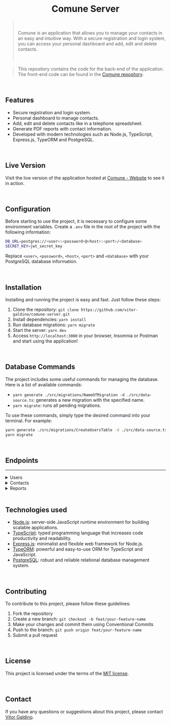 <h1 align="center">Comune Server</h1>

<blockquote>
    <br>
        <p>Comune is an application that allows you to manage your contacts in an easy and intuitive way. With a secure registration and login system, you can access your personal dashboard and add, edit and delete contacts.</p>
    <br>
</blockquote>

<blockquote>
    
This repository contains the code for the back-end of the application. The front-end code can be found in the [Comune repository](https://github.com/vitor-galdino/comune-app).
    
</blockquote>

<br>

<h2>Features</h2>

- Secure registration and login system.
- Personal dashboard to manage contacts.
- Add, edit and delete contacts like in a telephone spreadsheet.
- Generate PDF reports with contact information.
- Developed with modern technologies such as Node.js, TypeScript, Express.js, TypeORM and PostgreSQL.

<br>

<h2>Live Version</h2>

Visit the live version of the application hosted at [Comune - Website](https://comune.vercel.app/) to see it in action.

<br>

<h2>Configuration</h2>

Before starting to use the project, it is necessary to configure some environment variables. Create a `.env` file in the root of the project with the following information:

~~~bash
DB_URL=postgres://<user>:<password>@<host>:<port>/<database>
SECRET_KEY=jwt_secret_key
~~~

Replace `<user>`, `<password>`, `<host>`, `<port>` and `<database>` with your PostgreSQL database information.

<br>

<h2>Installation</h2>

Installing and running the project is easy and fast. Just follow these steps:

1. Clone the repository: `git clone https://github.com/vitor-galdino/comune-server.git`
2. Install dependencies: `yarn install`
3. Run database migrations: `yarn migrate`
4. Start the server: `yarn dev`
5. Access `http://localhost:3000` in your browser, Insomnia or Postman and start using the application!

<br>

<h2>Database Commands</h2>

The project includes some useful commands for managing the database. Here is a list of available commands:

- `yarn generate ./src/migrations/NameOfMigration -d ./src/data-source.ts`: generates a new migration with the specified name.
- `yarn migrate`: runs all pending migrations.

To use these commands, simply type the desired command into your terminal. For example:

~~~bash
yarn generate ./src/migrations/CreateUsersTable -d ./src/data-source.ts
yarn migrate
~~~

<br>

<h2>Endpoints</h2>

---

<details> 
    <summary>Users</summary>

<br>

The User object is defined as:

| Field      | Type   | Description                                     |
| -----------|--------|-------------------------------------------------|
| id         | number        | Unique identifier of the user.           |
| fullName   | string        | The user’s name.                         |
| email      | string        | The user’s email.                        |
| password   | string        | The user’s access password.              |
| phone      | string        | The user’s phone number.                 |
| createdAt  | string (date) | The date the user was created.           |

### Endpoints

| Method   | Route      | Description                             |
|----------|------------|-----------------------------------------|
| POST     | /login     | Access to the application.              |
| POST     | /users     | Creation of a user.                     |
| GET      | /users     | Lists the user.                         |
| PATCH    | /users     | Updates the user’s data.
| DELETE   | /users     | Deletes the user.


<br>

---

<br>

### 1.1. Login

### `/login`

### Request Example:
```
POST /login
Authorization: None
Content-type: application/json
```

### Request Body:
```json
{
    "email": "example@mail.com",
    "password": "123456"
}
```

### Response Example:
```
200 OK
```

```json
{
	"token": "eyJhbGciOiJIUzI1NiIsInR5c..."
}
```

<br>

---

<br>

### 1.2. User Creation

### `/users`

### Request Example:
```
POST /users
Authorization: None
Content-type: application/json
```

### Request Body:
```json
{
  "fullName": "example name",
  "email": "example@mail.com",
  "password": "123456",
  "phone": "11999999999"
}
```

### Response Example:
```
201 Created
```

```json
{
	"id": 1,
	"fullName": "example name",
	"email": "example@mail.com",
	"phone": "11999999999",
	"createdAt": "2023-06-04"
}
```

<br>

---

<br>

### 1.3. List User

### `/users`

### Request Example:
```
GET /users
Authorization: Bearer Token
Content-type: application/json
```

### Response Example:
```
200 OK
```
```json
{
	"id": 1,
	"fullName": "example name",
	"email": "example@mail.com",
	"phone": "11999999999",
	"createdAt": "2023-06-04",
	"contacts": [
		{
			"id": 1,
			"fullName": "contact example",
			"email": "contact@mail.com",
			"phone": "41999999999",
			"createdAt": "2023-06-04"
		},
	]
}
```

<br>

---

<br>

### 1.4. Update User

### `/users`

### Request Example:
```
PATCH /users
Authorization: Bearer Token
Content-type: application/json
```

### Request Body (Optional Fields):
```json
{
  "fullName": "example name updated",
  "email": "example.updated@mail.com",
  "password": "1234",
  "phone": "1188888888"
}
```

### Response Example:
```
200 OK
```

```json
{
	"id": 1,
	"fullName": "example name updated",
	"email": "example.updated@mail.com",
	"phone": "1188888888",
	"createdAt": "2023-06-04"
}
```

<br>

---

<br>

### 1.5. Delete User

### `/users`

### Request Example:
```
DELETE /users
Authorization: Bearer Token
Content-type: application/json
```

### Response Example:
```
204 No Content
```

<br>

---

<br>

</details>

<details> 
    <summary>Contacts</summary>

<br>

The Contact object is defined as:

| Field      | Type   | Description                                     |
| -----------|--------|-------------------------------------------------|
| id         | number        | Unique identifier of the user.           |
| fullName   | string        | The contact name.                        |
| email      | string        | The contact email.                       |
| phone      | string        | The contact phone number.                |
| createdAt  | string (date) | The date the contact was created.        |

### Endpoints

| Method   | Route      | Description                             |
|----------|------------|-----------------------------------------|
| POST     | /users/contacts              | Create contact.                |
| GET      | /users/contacts              | List all user contacts.        |
| GET      | /users/contacts/:contact_id  | Lists a contact using its ID as a parameter. |
| PATCH    | /users/contacts/:contact_id  | Update the contact data using its ID as a parameter.
| DELETE   | /users/contacts/:contact_id  | Delete the contact using its ID as a parameter.


<br>

---

<br>

### 1.1. Create Contact

### `/users/contacts`

### Request Example:
```
POST /users/contacts
Authorization: Bearer Token
Content-type: application/json
```

### Request Body:
```json
{
  "fullName": "example contact name",
  "email": "example@mail.com",
  "phone": "11999999999"
}
```

### Response Example:
```
201 Created
```

```json
{
	"id": 1,
	"fullName": "example contact name",
	"email": "example@mail.com",
	"phone": "11999999999",
	"createdAt": "2023-06-04"
}
```

<br>

---

<br>

### 1.2. List Contact

### `/users/contacts`

### Request Example:
```
GET /users/contacts
Authorization: Bearer Token
Content-type: application/json
```

### Response Example:
```
200 OK
```
```json
[
	{
		"id": 3,
		"fullName": "newcontact",
		"email": "newcontact@mail.com",
		"phone": "+55222341231",
		"createdAt": "2023-05-27"
	},
	{
		"id": 4,
		"fullName": "example",
		"email": "example@example.com",
		"phone": "123-456-7890",
		"createdAt": "2023-05-27"
	}
]
```

<br>

---

<br>

### 1.3. List Contact By ID

### `/users/contacts/:contact_id`

### Request Example:
```
GET /users/contacts/:contact_id
Authorization: Bearer Token
Content-type: application/json
```

### Parâmetros da Requisição:
| Parameter   | Type        | Description                             |
|-------------|-------------|---------------------------------------|
| contact_id  | string      | Unique identifier of the contact (Contact) |

### Response Example:
```
200 OK
```
```json
{
	"id": 4,
	"fullName": "example",
	"email": "example@example.com",
	"phone": "123-456-7890",
	"createdAt": "2023-05-27"
}
```

<br>

---

<br>

### 1.4. Update Contact By ID

### `/users/contacts/:contact_id`

### Request Example:
```
PATCH /users/contacts/:contact_id
Authorization: Bearer Token
Content-type: application/json
```

### Parâmetros da Requisição:
| Parameter   | Type        | Description                             |
|-------------|-------------|---------------------------------------|
| contact_id  | string      | Unique identifier of the contact (Contact) |

### Request Body (Optional Fields):
```json
{
	"fullName": "example name updated",
	"email": "example.updated@mail.com",
	"phone": "11999999999",
}
```

### Response Example:
```
200 OK
```

```json
{
	"id": 4,
	"fullName": "example name updated",
	"email": "example.updated@mail.com",
	"phone": "1188888888",
	"createdAt": "2023-06-04"
}
```

<br>

---

<br>

### 1.5. Delete Contact By ID

### `/users/contacts/:contact_id`

### Request Example:
```
DELETE /users/contacts/:contact_id
Authorization: Bearer Token
Content-type: application/json
```

### Parâmetros da Requisição:
| Parameter   | Type        | Description                             |
|-------------|-------------|---------------------------------------|
| contact_id  | string      | Unique identifier of the contact (Contact) |

### Response Example:
```
204 No Content
```

<br>

---

<br>

</details>

<details> 
    <summary>Reports</summary>

### 1.1. User Report

### `/reports`

### Request Example:
```
GET /reports
Authorization: Bearer Token
Content-type: application/pdf
```

### Response Example:
```
200 OK
```
```
Content-Type: application/pdf
Content-Disposition: attachment; filename=relatorio_DD-MM-YYYY.pdf
```

<br>

---

<br>

</details>

<br>

<h2>Technologies used</h2>

- [Node.js](https://nodejs.org/): server-side JavaScript runtime environment for building scalable applications.
- [TypeScript](https://www.typescriptlang.org/): typed programming language that increases code productivity and readability.
- [Express.js](https://expressjs.com/): minimalist and flexible web framework for Node.js.
- [TypeORM](https://typeorm.io/): powerful and easy-to-use ORM for TypeScript and JavaScript.
- [PostgreSQL](https://www.postgresql.org/): robust and reliable relational database management system.

<br>

<h2>Contributing</h2>

To contribute to this project, please follow these guidelines:

1. Fork the repository
2. Create a new branch: `git checkout -b feat/your-feature-name`
3. Make your changes and commit them using Conventional Commits
4. Push to the branch: `git push origin feat/your-feature-name`
5. Submit a pull request

<br>

<h2>License</h2>

This project is licensed under the terms of the [MIT license](https://github.com/vitor-galdino/comune-server/blob/main/LICENSE).

<br>

<h2>Contact</h2>

If you have any questions or suggestions about this project, please contact [Vitor Galdino](https://linkedin.com.br/in/vitorgaldino/).
